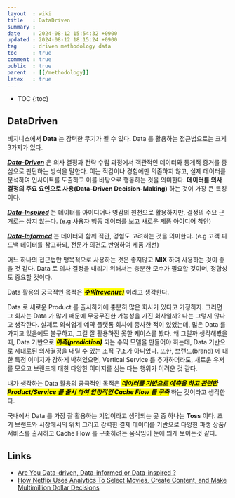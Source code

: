 ```yaml
---
layout  : wiki
title   : DataDriven
summary : 
date    : 2024-08-12 15:54:32 +0900
updated : 2024-08-12 18:15:24 +0900
tag     : driven methodology data
toc     : true
comment : true
public  : true
parent  : [[/methodology]]
latex   : true
---
```

* TOC
{:toc}

## DataDriven

비지니스에서 __Data__ 는 강력한 무기가 될 수 있다. Data 를 활용하는 접근법으로는 크게 3가지가 있다.

___[Data-Driven](#)___ 은 의사 결정과 전략 수립 과정에서 객관적인 데이터와 통계적 증거를 중심으로 판단하는 방식을 말한다. 이는 직감이나 경험에만 의존하지 않고, 실제 데이터를 분석하여 인사이트를 도출하고 이를 바탕으로 행동하는 것을 의미한다.
__데이터를 의사 결정의 주요 요인으로 사용(Data-Driven Decision-Making)__ 하는 것이 가장 큰 특징이다.

___[Data-Inspired](#)___ 는 데이터를 아이디어나 영감의 원천으로 활용하지만, 결정의 주요 근거로는 삼지 않는다. (e.g 사용자 행동 데이터를 보고 새로운 제품 아이디어 착안)

___[Data-Informed](#)___ 는 데이터와 함께 직관, 경험도 고려하는 것을 의미한다. (e.g 고객 피드백 데이터를 참고하되, 전문가 의견도 반영하여 제품 개선)

어느 하나의 접근법만 맹목적으로 사용하는 것은 좋지않고 __MIX__ 하여 사용하는 것이 좋을 것 같다. Data 로 의사 결정을 내리기 위해서는 충분한 모수가 필요할 것이며, 정합성도 중요할 것이다.

Data 활용의 궁극적인 목적은 <mark><em><strong>수익(revenue)</strong></em></mark> 이라고 생각한다.

Data 로 새로운 Product 를 출시하기에 충분히 많은 회사가 있다고 가정하자. 그러면 그 회사는 Data 가 많기 때문에 무궁무진한 가능성을 가진 회사일까?
나는 그렇지 않다고 생각한다. 실제로 외식업계 예약 플랫폼 회사에 종사한 적이 있었는데, 많은 Data 를 가지고 있음에도 불구하고, 그걸 잘 활용하진 못한 케이스를 봤다. 왜 그럴까 생각해봤을때, Data 기반으로 <mark><em><strong>예측(prediction)</strong></em></mark> 되는 수익 모델을 만들어야 하는데, Data 기반으로 제대로된 의사결정을 내릴 수 있는 조직 구조가 아니었다.
또한, 브랜드(brand) 에 대한 특정 이미지가 강하게 박혀있으면, Vertical Service 를 추가하더라도, 새로운 유저를 모으고 브랜드에 대한 다양한 이미지를 심는 다는 행위가 어려운 것 같다.

내가 생각하는 Data 활용의 궁극적인 목적은 <mark><em><strong>데이터를 기반으로 예측을 하고 관련한 Product/Service 를 출시 하여 안정적인 Cache Flow 를 구축</strong></em></mark> 하는 것이라고 생각한다.

국내에서 Data 를 가장 잘 활용하는 기업이라고 생각되는 곳 중 하나는 __Toss__ 이다. 초기 브랜드와 시장에서의 위치 그리고 강력한 결제 데이터를 기반으로 다양한 파생 상품/서비스를 출시하고 Cache Flow 를 구축하려는 움직임이 눈에 띄게 보이는것 같다.

## Links

- [Are You Data-driven, Data-informed or Data-inspired ?](https://amplitude.com/blog/data-driven-data-informed-data-inspired)
- [How Netflix Uses Analytics To Select Movies, Create Content, and Make Multimillion Dollar Decisions](https://neilpatel.com/blog/how-netflix-uses-analytics/)